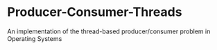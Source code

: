 # Producer-Consumer-Threads
An implementation of the thread-based producer/consumer problem in Operating Systems
